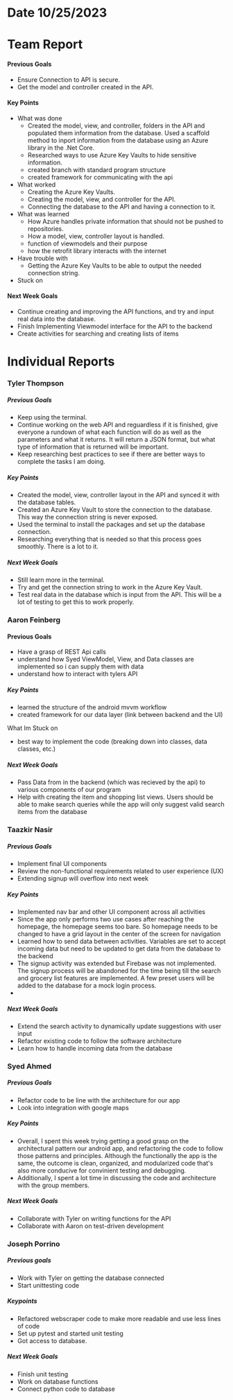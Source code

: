 # Date 10/25/2023
# Team Report

#### Previous Goals
- Ensure Connection to API is secure.
- Get the model and controller created in the API.
#### Key Points
- What was done
  - Created the model, view, and controller, folders in the API and populated them information from the database. Used a scaffold method to inport information from the database using an Azure library in the .Net
  Core.
  - Researched ways to use Azure Key Vaults to hide sensitive information.
  - created branch with standard program structure
  - created framework for communicating with the api 
- What worked
  - Creating the Azure Key Vaults.
  - Creating the model, view, and controller for the API.
  - Connecting the database to the API and having a connection to it.
- What was learned
  - How Azure handles private information that should not be pushed to repositories.
  - How a model, view, controller layout is handled.
  - function of viewmodels and their purpose
  - how the retrofit library interacts with the internet
- Have trouble with
  - Getting the Azure Key Vaults to be able to output the needed connection string.
- Stuck on
#### Next Week Goals
- Continue creating and improving the API functions, and try and input real data into the database.
- Finish Implementing Viewmodel interface for the API to the backend 
- Create activities for searching and creating lists of items
# Individual Reports

### Tyler Thompson
##### Previous Goals
- Keep using the terminal.
- Continue working on the web API and reguardless if it is finished, give everyone a rundown of what each function will do as well as the parameters and what it returns. It will return a JSON format, but what type of information that is returned will be important.
- Keep researching best practices to see if there are better ways to complete the tasks I am doing.
##### Key Points
- Created the model, view, controller layout in the API and synced it with the database tables.
- Created an Azure Key Vault to store the connection to the database. This way the connection string is never exposed.
- Used the terminal to install the packages and set up the database connection.
- Researching everything that is needed so that this process goes smoothly. There is a lot to it.
##### Next Week Goals
- Still learn more in the terminal.
- Try and get the connection string to work in the Azure Key Vault.
- Test real data in the database which is input from the API. This will be a lot of testing to get this to work properly.
  
### Aaron Feinberg
#### Previous Goals
- Have a grasp of REST Api calls
- understand how Syed ViewModel, View, and Data classes are implemented so i can supply them with data
- understand how to interact with tylers API 

##### Key Points
- learned the structure of the android mvvm workflow
- created framework for our data layer (link between backend and the UI) 

What Im Stuck on
- best way to implement the code (breaking down into classes, data classes, etc.)

##### Next Week Goals
- Pass Data from in the backend (which was recieved by the api) to various components of our program 
- Help with creating the item and shopping list views. Users should be able to make search queries while the app will only suggest valid search items from the database 

### Taazkir Nasir
##### Previous Goals
- Implement final UI components 
- Review the non-functional requirements related to user experience (UX)
- Extending signup will overflow into next week  

##### Key Points
- Implemented nav bar and other UI component across all activities
- Since the app only performs two use cases after reaching the homepage, the homepage seems too bare. So homepage needs to be changed to have a grid layout in the center of the screen for navigation 
- Learned how to send data between activities. Variables are set to accept incoming data but need to be updated to get data from the database to the backend 
- The signup activity was extended but Firebase was not implemented. The signup process will be abandoned for the time being till the search and grocery list features are implemented. A few preset users will be added to the database for a mock login process.
- 
##### Next Week Goals
- Extend the search activity to dynamically update suggestions with user input
- Refactor existing code to follow the software architecture 
- Learn how to handle incoming data from the database  

### Syed Ahmed
##### Previous Goals
- Refactor code to be line with the architecture for our app
- Look into integration with google maps

##### Key Points
- Overall, I spent this week trying getting a good grasp on the architectural pattern our android app, and refactoring the code to follow those patterns and principles. Although the functionally the app is the same, the outcome is clean, organized, and modularized code that's also more conducive for convinient testing and debugging.
- Additionally, I spent a lot time in discussing the code and architecture with the group members.

##### Next Week Goals
- Collaborate with Tyler on writing functions for the API
- Collaborate with Aaron on test-driven development

### Joseph Porrino
##### Previous goals
- Work with Tyler on getting the database connected
- Start unittesting code

##### Keypoints
- Refactored webscraper code to make more readable and use less lines of code
- Set up pytest and started unit testing
- Got access to database.

##### Next Week Goals
- Finish unit testing
- Work on database functions
- Connect python code to database
